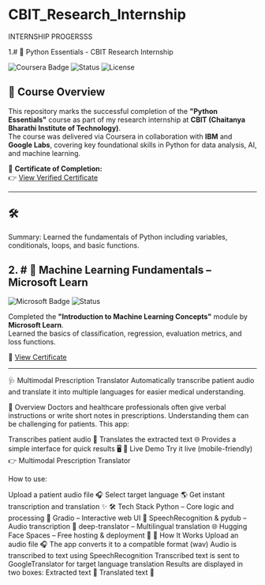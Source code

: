 # CBIT_Research_Internship

INTERNSHIP PROGERSSS

1.# 🧠 Python Essentials - CBIT Research Internship

![Coursera Badge](https://img.shields.io/badge/Coursera-Completed-blue)
![Status](https://img.shields.io/badge/Status-Completed-brightgreen)
![License](https://img.shields.io/badge/Skills-Python%2C%20Data%20Science%2C%20ML%20Ready-yellow)

## 📜 Course Overview

This repository marks the successful completion of the **"Python Essentials"** course as part of my research internship at **CBIT (Chaitanya Bharathi Institute of Technology)**.  
The course was delivered via Coursera in collaboration with **IBM** and **Google Labs**, covering key foundational skills in Python for data analysis, AI, and machine learning.

🔗 **Certificate of Completion:**  
👉 [View Verified Certificate](https://www.coursera.org/account/accomplishments/verify/IB9U2B9WXLOJ)

---

## 🛠️ 
Summary: Learned the fundamentals of Python including variables, conditionals, loops, and basic functions.


## 2. # 🤖 Machine Learning Fundamentals – Microsoft Learn

![Microsoft Badge](https://img.shields.io/badge/Microsoft%20Learn-Completed-blue)
![Status](https://img.shields.io/badge/Status-Completed-brightgreen)

Completed the **"Introduction to Machine Learning Concepts"** module by **Microsoft Learn**.  
Learned the basics of classification, regression, evaluation metrics, and loss functions.

🔗 [View Certificate](https://learn.microsoft.com/api/achievements/share/en-us/RkRevanthKaushik-3670/8Z599EGW?sharingId=A420847D2D1653BE)

------
🩺 Multimodal Prescription Translator
Automatically transcribe patient audio and translate it into multiple languages for easier medical understanding.

📸 Overview
Doctors and healthcare professionals often give verbal instructions or write short notes in prescriptions. Understanding them can be challenging for patients. This app:

Transcribes patient audio 🎤
Translates the extracted text 🌐
Provides a simple interface for quick results 🖥️
🚀 Live Demo
Try it live (mobile-friendly) 👉 Multimodal Prescription Translator

How to use:

Upload a patient audio file 🎧
Select target language 🌎
Get instant transcription and translation ✨
🛠️ Tech Stack
Python – Core logic and processing 🐍
Gradio – Interactive web UI 🎨
SpeechRecognition & pydub – Audio transcription 🎤
deep-translator – Multilingual translation 🌐
Hugging Face Spaces – Free hosting & deployment 🚀
🧠 How It Works
Upload an audio file 🎧
The app converts it to a compatible format (wav)
Audio is transcribed to text using SpeechRecognition
Transcribed text is sent to GoogleTranslator for target language translation
Results are displayed in two boxes:
Extracted text 🔹
Translated text 🔹
